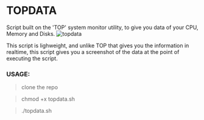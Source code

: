 # TOPDATA
Script built on the 'TOP' system monitor utility, to give you data of your CPU, Memory and Disks. 
![topdata](https://github.com/the-universal-linux-society/topdata/assets/161962528/cfe946d5-7416-4256-80ef-a112a601a13f)

This script is lighweight, and unlike TOP that gives you the information in realtime, this script gives you a screenshot of the data at the point of executing the script. 

### USAGE:

> clone the repo

> chmod +x topdata.sh

> ./topdata.sh


